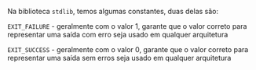 Na biblioteca `stdlib`, temos algumas constantes, duas delas são:

`EXIT_FAILURE` - geralmente com o valor 1, garante que o valor correto para representar uma saída com erro seja usado em qualquer arquitetura

`EXIT_SUCCESS` - geralmente com o valor 0, garante que o valor correto para representar uma saída sem erros seja usado em qualquer arquitetura
